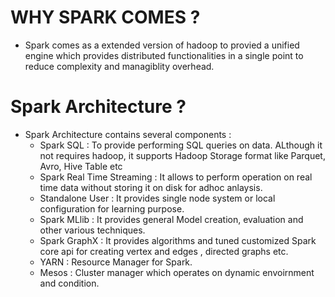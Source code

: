 # WHY SPARK COMES ? 

- Spark comes as a extended version of hadoop to provied a unified engine which provides distributed functionalities in a single point to reduce complexity and managiblity overhead.


# Spark Architecture ? 

- Spark Architecture contains several components : 
  - Spark SQL : To provide performing SQL queries on data. ALthough it not requires hadoop, it supports Hadoop Storage format like Parquet, Avro, Hive Table etc
  - Spark Real Time Streaming : It allows to perform operation on real time data without storing it on disk for adhoc anlaysis.
  - Standalone User : It provides single node system or local configuration for learning purpose.
  - Spark MLlib : It provides general Model creation, evaluation and other various techniques.
  - Spark GraphX : It provides algorithms and tuned customized Spark core api for creating vertex and edges , directed graphs etc.
  - YARN : Resource Manager for Spark.
  - Mesos : Cluster manager which operates on dynamic envoirnment and condition.
 
[](SparkArchitecture.png)
